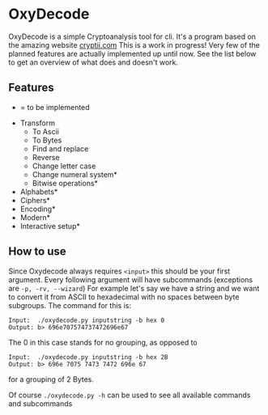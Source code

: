 # OxyDecode

OxyDecode is a simple Cryptoanalysis tool for cli. It's a program based on the amazing website [cryptii.com](https://cryptii.com)
This is a work in progress! Very few of the planned features are actually implemented up until now.
See the list below to get an overview of what does and doesn't work.

## Features

* = to be implemented

- Transform
  - To Ascii
  - To Bytes
  - Find and replace
  - Reverse
  - Change letter case
  - Change numeral system*
  - Bitwise operations*
- Alphabets*
- Ciphers*
- Encoding*
- Modern*
- Interactive setup*


## How to use

Since Oxydecode always requires `<input>` this should be your first argument.
Every following argument will have subcommands (exceptions are `-p, -rv, --wizard`)
For example let's say we have a string and we want to convert it from ASCII to 
hexadecimal with no spaces between byte subgroups. The command for this is:
```
Input:  ./oxydecode.py inputstring -b hex 0
Output: b> 696e707574737472696e67
```
The 0 in this case stands for no grouping, as opposed to
```
Input:  ./oxydecode.py inputstring -b hex 2B
Output: b> 696e 7075 7473 7472 696e 67
```
for a grouping of 2 Bytes.

Of course `./oxydecode.py -h` can be used to see all available commands and subcommands
